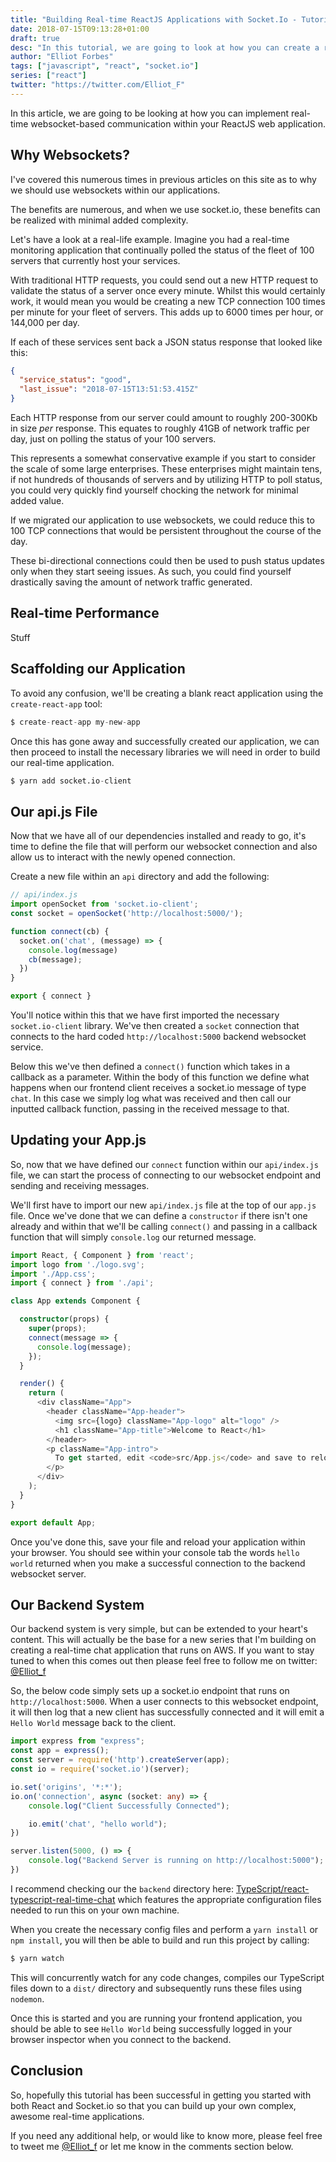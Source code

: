 ```yaml
---
title: "Building Real-time ReactJS Applications with Socket.Io - Tutorial"
date: 2018-07-15T09:13:28+01:00
draft: true
desc: "In this tutorial, we are going to look at how you can create a realtime react application using socket.io"
author: "Elliot Forbes"
tags: ["javascript", "react", "socket.io"]
series: ["react"]
twitter: "https://twitter.com/Elliot_F"
---
```


In this article, we are going to be looking at how you can implement real-time websocket-based communication within your ReactJS web application.

## Why Websockets?

I've covered this numerous times in previous articles on this site as to why we should use websockets within our applications. 

The benefits are numerous, and when we use socket.io, these benefits can be realized with minimal added complexity. 

Let's have a look at a real-life example. Imagine you had a real-time monitoring application that continually polled the status of the fleet of 100 servers that currently host your services. 

With traditional HTTP requests, you could send out a new HTTP request to validate the status of a server once every minute. Whilst this would certainly work, it would mean you would be creating a new TCP connection 100 times per minute for your fleet of servers. This adds up to 6000 times per hour, or 144,000 per day. 

If each of these services sent back a JSON status response that looked like this:

```json
{
  "service_status": "good",
  "last_issue": "2018-07-15T13:51:53.415Z"
}
```

Each HTTP response from our server could amount to roughly 200-300Kb in size *per* response. This equates to roughly 41GB of network traffic per day, just on polling the status of your 100 servers. 

This represents a somewhat conservative example if you start to consider the scale of some large enterprises. These enterprises might maintain tens, if not hundreds of thousands of servers and by utilizing HTTP to poll status, you could very quickly find yourself chocking the network for minimal added value.

If we migrated our application to use websockets, we could reduce this to 100 TCP connections that would be persistent throughout the course of the day. 

These bi-directional connections could then be used to push status updates only when they start seeing issues. As such, you could find yourself drastically saving the amount of network traffic generated. 

## Real-time Performance

Stuff

## Scaffolding our Application

To avoid any confusion, we'll be creating a blank react application using the `create-react-app` tool:

```s
$ create-react-app my-new-app
```

Once this has gone away and successfully created our application, we can then proceed to install the necessary libraries we will need in  order to build our real-time application.

```s
$ yarn add socket.io-client
```

## Our api.js File

Now that we have all of our dependencies installed and ready to go, it's time to define the file that will perform our websocket connection and also allow us to interact with the newly opened connection.

Create a new file within an `api` directory and add the following:

```js
// api/index.js
import openSocket from 'socket.io-client';
const socket = openSocket('http://localhost:5000/');

function connect(cb) {
  socket.on('chat', (message) => {
    console.log(message)
    cb(message);
  })
}

export { connect }
```

You'll notice within this that we have first imported the necessary `socket.io-client` library. We've then created a `socket` connection that connects to the hard coded `http://localhost:5000` backend websocket service.

Below this we've then defined a `connect()` function which takes in a callback as a parameter. Within the body of this function we define what happens when our frontend client receives a socket.io message of type `chat`. In this case we simply log what was received and then call our inputted callback function, passing in the received message to that. 

## Updating your App.js

So, now that we have defined our `connect` function within our `api/index.js` file, we can start the process of connecting to our websocket endpoint and sending and receiving messages.

We'll first have to import our new `api/index.js` file at the top of our `app.js` file. Once we've done that we can define a `constructor` if there isn't one already and within that we'll be calling `connect()` and passing in a callback function that will simply `console.log` our returned message.

```ts
import React, { Component } from 'react';
import logo from './logo.svg';
import './App.css';
import { connect } from './api';

class App extends Component {

  constructor(props) {
    super(props);
    connect(message => {
      console.log(message);
    });
  }

  render() {
    return (
      <div className="App">
        <header className="App-header">
          <img src={logo} className="App-logo" alt="logo" />
          <h1 className="App-title">Welcome to React</h1>
        </header>
        <p className="App-intro">
          To get started, edit <code>src/App.js</code> and save to reload.
        </p>
      </div>
    );
  }
}

export default App;
```

Once you've done this, save your file and reload your application within your browser. You should see within your console tab the words `hello world` returned when you make a successful connection to the backend websocket server.

## Our Backend System

Our backend system is very simple, but can be extended to your heart's content. This will actually be the base for a new series that I'm building on creating a real-time chat application that runs on AWS. If you want to stay tuned to when this comes out then please feel free to follow me on twitter: [@Elliot_f](https://twiter.com/Elliot_f)

So, the below code simply sets up a socket.io endpoint that runs on `http://localhost:5000`. When a user connects to this websocket endpoint, it will then log that a new client has successfully connected and it will emit a `Hello World` message back to the client.

```ts
import express from "express";
const app = express();
const server = require('http').createServer(app);
const io = require('socket.io')(server);

io.set('origins', '*:*');
io.on('connection', async (socket: any) => {
	console.log("Client Successfully Connected");

	io.emit('chat', "hello world");
})

server.listen(5000, () => {
	console.log("Backend Server is running on http://localhost:5000");
})
```

I recommend checking our the `backend` directory here: [TypeScript/react-typescript-real-time-chat](https://github.com/TutorialEdge/react-typescript-real-time-chat/tree/241b6b404a821e7566e5353a4605db9b107a83f5) which features the appropriate configuration files needed to run this on your own machine.

When you create the necessary config files and perform a `yarn install` or `npm install`, you will then be able to build and run this project by calling:

```s
$ yarn watch
```

This will concurrently watch for any code changes, compiles our TypeScript files down to a `dist/` directory and subsequently runs these files using `nodemon`.

Once this is started and you are running your frontend application, you should be able to see `Hello World` being successfully logged in your browser inspector when you connect to the backend.

## Conclusion

So, hopefully this tutorial has been successful in getting you started with both React and Socket.io so that you can build up your own complex, awesome real-time applications. 

If you need any additional help, or would like to know more, please feel free to tweet me [@Elliot_f](https://twitter.com/@elliot_f) or let me know in the comments section below.